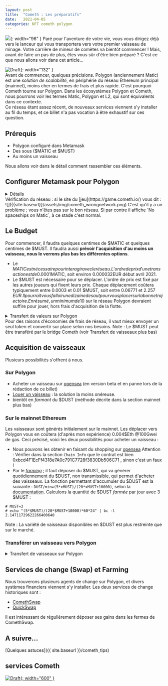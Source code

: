 ```yaml
---
layout: post
title:  "Cometh : Les préparatifs" 
date:   2021-04-05 
categories: NFT cometh polygon
---
```


![]({{site.baseurl}}/assets/img/cometh_game.png){: width="96" }
Paré pour l'aventure de votre vie, vous vous dirigez déjà vers le lanceur qui vous transportera vers votre premier vaisseau de minage. Votre carrière de mineur de comètes va bientôt commencer ! Mais, avant de faire un pas de plus, êtes vous sûr d'être bien préparé ? C'est ce que nous allons voir dans cet article...

![Draft]({{site.baseurl}}/assets/img/logo_cometh.png){: width="132" }  
Avant de commencer, quelques précisions. Polygon (anciennement Matic) est une _solution de scalabilité_, en périphérie du réseau Ethereum principal (mainnet), moins cher en termes de frais et plus rapide. C'est pourquoi Cometh tourne sur Polygon. Dans les écosystèmes Polygon et Cometh, nous pourrons voir les termes Matic, Polygon et L2, qui sont équivalents dans ce contexte.  
Ce réseau étant assez récent, de nouveaux services viennent s'y installer au fil du temps, et ce billet n'a pas vocation à être exhaustif sur ces question.

## Prérequis
 - Polygon configuré dans Metamask
 - Des sous ($MATIC et $MUST)
 - Au moins un vaisseau

Nous allons voir dans le détail comment rassembler ces éléments.

## Configurer Metamask pour Polygon
<details markdown="1">
  {% include f/scal/polygon_confmetamask.md  %}
  <summary>
    Détails
  </summary>
</details>
Vérification du réseau : si le site du [jeu](https://game.cometh.io/) vous dit :  
![]({{site.baseurl}}/assets/img/cometh_wrongnetwork.png)  
C'est qu'il y a un problème ; vous n'êtes pas sur le bon réseau. Si par contre il affiche `No spaceships on Matic`, à ce stade c'est normal.

## Le Budget
Pour commencer, il faudra quelques centimes de $MATIC et quelques centimes de $MUST. Il faudra aussi **prévoir l'acquisition d'au moins un vaisseau, nous le verrons plus bas les différentes options**.
 - Le $MATIC est nécessaire pour interagir avec le réseau. L'ordre de prix d'une transaction est de 0.0001$MATIC, soit environ 0.000032EUR début avril 2021.
 - Le $MUST est nécessaire pour se déplacer. L'ordre de prix est fixé par les autres joueurs qui fixent leurs prix. Chaque déplacement coûtera typiquement entre 0.0003 et 0.01 $MUST, soit entre 0.06771 et 2.257 $EUR. Il pourrait vous falloir une dizaine de saut pour vous placer sur la bonne trajectoire.
En résumé, un minimum de 10$ sur le réseau Polygon devraient suffire pour jouer, hors frais d'acquisition de la flotte.

<details markdown="1">
  {% include f/scal/polygon_transfert.md  %}
  <summary>
    Transfert de valeurs sur Polygon
  </summary>
</details>
Pour des raisons d'économies de frais de réseau, il vaut mieux envoyer un seul token et convertir sur place selon nos besoins.  
Note : Le $MUST peut être transféré par le bridge Cometh (voir Transfert de vaisseaux plus bas)

## Acquisition de vaisseaux
Plusieurs possibilités s'offrent à nous.
### Sur Polygon
 - Acheter un vaisseau sur [opensea](https://matic.opensea.io/) (en version beta et en panne lors de la rédaction de ce billet)
 - [Louer un vaisseau](https://rental.cometh.io/) : la solution la moins onéreuse.
 - bientôt en _farmant_ du $DUST (méthode décrite dans la section mainnet plus bas)

### Sur le mainnet Ethereum
Les vaisseaux sont générés initialement sur le mainnet. Les déplacer vers Polygon vous en coûtera (d'après mon expérience) 0.004$Eth @100Gwei de gas.
Ceci précisé, voici les deux possibilités pour acheter un vaisseau :
 - Nous pouvons les obtenir en faisant du shopping sur [opensea](https://opensea.io/collection/cometh-spaceships) Attention : Vérifier dans la section `Chain Info` que le contrat est bien 0xbcd4F1EcFf4318e7A0c791C7728f3830Db506C71 , sinon c'est un faux !
 - Par le _[farming](https://www.cometh.io/farming/must)_ ; il faut déposer du $MUST, qui va générer quotidiennement du $DUST, non transmissible, qui permet d'acheter des vaisseaux. La fonction permettant d'accumuler du $DUST est la suivante : `DUST/min=(5*xMUST)/(20*xMUST+10000)`, selon la [documentation](https://medium.com/cometh/how-to-get-%EF%B8%8Fmust-and-earn-nft-spaceships-c2293c2a10b0).
Calculons la quantité de $DUST _farmée_ par jour avec 3 $MUST :
```
# MUST=3
# echo "(5*$MUST)/(20*$MUST+10000)*60*24" | bc -l
2.14711729622266400640
```
Note : La variété de vaisseaux disponibles en $DUST est plus restreinte que sur le marché.

### Transférer un vaisseau vers Polygon

<details markdown="1">
  {% include f/scal/cometh_transfert.md  %}
  <summary>
    Transfert de vaisseaux sur Polygon
  </summary>
</details>


## Services de change (Swap) et Farming
Nous trouverons plusieurs agents de change sur Polygon, et divers systèmes financiers viennent s'y installer. Les deux services de change historiques sont :
- [ComethSwap](https://swap.cometh.io/)
- [QuickSwap](https://quickswap.exchange/)

Il est intéressant de régulièrement déposer ses gains dans les fermes de ComethSwap.

## A suivre...
[Quelques astuces]({{ site.baseurl }}/cometh_tips)

## services Cometh 
[![Draft]({{site.baseurl}}/assets/img/cometh_apps.png){: width="600" }](https://app.cometh.io/)
